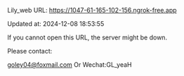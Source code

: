 Lily_web URL: https://1047-61-165-102-156.ngrok-free.app

Updated at: 2024-12-08 18:53:55

If you cannot open this URL, the server might be down.

Please contact: 

goley04@foxmail.com Or Wechat:GL_yeaH